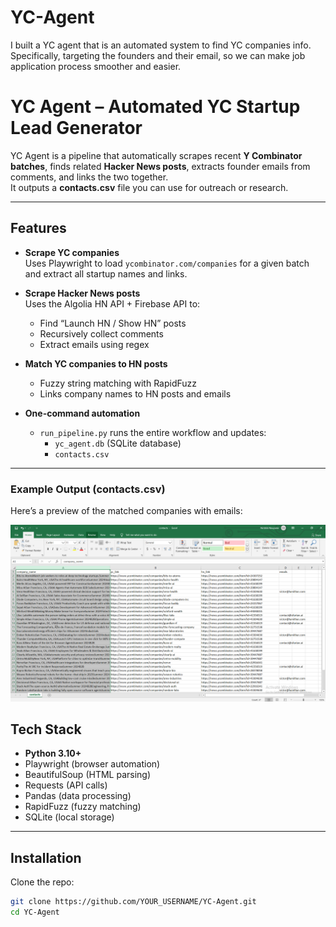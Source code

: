 # YC-Agent
I built a YC agent that is an automated system to find YC companies info. Specifically, targeting the founders and their email, so we can make job application process smoother and easier.

# YC Agent – Automated YC Startup Lead Generator

YC Agent is a pipeline that automatically scrapes recent **Y Combinator batches**, finds related **Hacker News posts**, extracts founder emails from comments, and links the two together.  
It outputs a **contacts.csv** file you can use for outreach or research.

---

## Features

- **Scrape YC companies**  
  Uses Playwright to load `ycombinator.com/companies` for a given batch and extract all startup names and links.

- **Scrape Hacker News posts**  
  Uses the Algolia HN API + Firebase API to:
  - Find “Launch HN / Show HN” posts
  - Recursively collect comments
  - Extract emails using regex

- **Match YC companies to HN posts**  
  - Fuzzy string matching with RapidFuzz
  - Links company names to HN posts and emails

- **One-command automation**  
  - `run_pipeline.py` runs the entire workflow and updates:
    - `yc_agent.db` (SQLite database)
    - `contacts.csv`

---


### Example Output (contacts.csv)

Here’s a preview of the matched companies with emails:

![contacts preview](contacts_ss.png)


## Tech Stack

- **Python 3.10+**
- Playwright (browser automation)
- BeautifulSoup (HTML parsing)
- Requests (API calls)
- Pandas (data processing)
- RapidFuzz (fuzzy matching)
- SQLite (local storage)

---

## Installation

Clone the repo:

```bash
git clone https://github.com/YOUR_USERNAME/YC-Agent.git
cd YC-Agent


